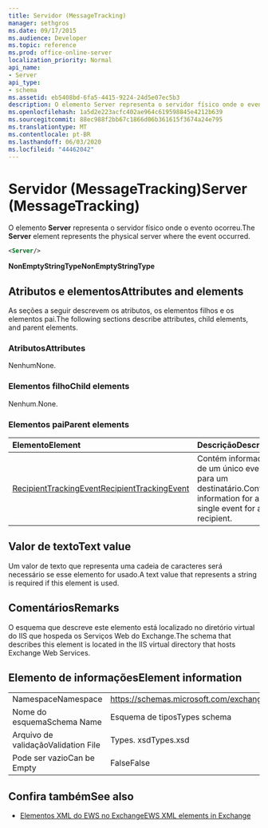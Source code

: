 ```yaml
---
title: Servidor (MessageTracking)
manager: sethgros
ms.date: 09/17/2015
ms.audience: Developer
ms.topic: reference
ms.prod: office-online-server
localization_priority: Normal
api_name:
- Server
api_type:
- schema
ms.assetid: eb5408bd-6fa5-4415-9224-24d5e07ec5b3
description: O elemento Server representa o servidor físico onde o evento ocorreu.
ms.openlocfilehash: 1a5d2e223acfc402ae964c619598845e4212b639
ms.sourcegitcommit: 88ec988f2bb67c1866d06b361615f3674a24e795
ms.translationtype: MT
ms.contentlocale: pt-BR
ms.lasthandoff: 06/03/2020
ms.locfileid: "44462042"
---
```

# <a name="server-messagetracking"></a><span data-ttu-id="dfc1e-103">Servidor (MessageTracking)</span><span class="sxs-lookup"><span data-stu-id="dfc1e-103">Server (MessageTracking)</span></span>

<span data-ttu-id="dfc1e-104">O elemento **Server** representa o servidor físico onde o evento ocorreu.</span><span class="sxs-lookup"><span data-stu-id="dfc1e-104">The **Server** element represents the physical server where the event occurred.</span></span> 
  
```XML
<Server/>
```

 <span data-ttu-id="dfc1e-105">**NonEmptyStringType**</span><span class="sxs-lookup"><span data-stu-id="dfc1e-105">**NonEmptyStringType**</span></span>
## <a name="attributes-and-elements"></a><span data-ttu-id="dfc1e-106">Atributos e elementos</span><span class="sxs-lookup"><span data-stu-id="dfc1e-106">Attributes and elements</span></span>

<span data-ttu-id="dfc1e-107">As seções a seguir descrevem os atributos, os elementos filhos e os elementos pai.</span><span class="sxs-lookup"><span data-stu-id="dfc1e-107">The following sections describe attributes, child elements, and parent elements.</span></span>
  
### <a name="attributes"></a><span data-ttu-id="dfc1e-108">Atributos</span><span class="sxs-lookup"><span data-stu-id="dfc1e-108">Attributes</span></span>

<span data-ttu-id="dfc1e-109">Nenhum</span><span class="sxs-lookup"><span data-stu-id="dfc1e-109">None.</span></span>
  
### <a name="child-elements"></a><span data-ttu-id="dfc1e-110">Elementos filho</span><span class="sxs-lookup"><span data-stu-id="dfc1e-110">Child elements</span></span>

<span data-ttu-id="dfc1e-111">Nenhum.</span><span class="sxs-lookup"><span data-stu-id="dfc1e-111">None.</span></span>
  
### <a name="parent-elements"></a><span data-ttu-id="dfc1e-112">Elementos pai</span><span class="sxs-lookup"><span data-stu-id="dfc1e-112">Parent elements</span></span>

|<span data-ttu-id="dfc1e-113">**Elemento**</span><span class="sxs-lookup"><span data-stu-id="dfc1e-113">**Element**</span></span>|<span data-ttu-id="dfc1e-114">**Descrição**</span><span class="sxs-lookup"><span data-stu-id="dfc1e-114">**Description**</span></span>|
|:-----|:-----|
|[<span data-ttu-id="dfc1e-115">RecipientTrackingEvent</span><span class="sxs-lookup"><span data-stu-id="dfc1e-115">RecipientTrackingEvent</span></span>](recipienttrackingevent.md) <br/> |<span data-ttu-id="dfc1e-116">Contém informações de um único evento para um destinatário.</span><span class="sxs-lookup"><span data-stu-id="dfc1e-116">Contains information for a single event for a recipient.</span></span>  <br/> |
   
## <a name="text-value"></a><span data-ttu-id="dfc1e-117">Valor de texto</span><span class="sxs-lookup"><span data-stu-id="dfc1e-117">Text value</span></span>

<span data-ttu-id="dfc1e-118">Um valor de texto que representa uma cadeia de caracteres será necessário se esse elemento for usado.</span><span class="sxs-lookup"><span data-stu-id="dfc1e-118">A text value that represents a string is required if this element is used.</span></span>
  
## <a name="remarks"></a><span data-ttu-id="dfc1e-119">Comentários</span><span class="sxs-lookup"><span data-stu-id="dfc1e-119">Remarks</span></span>

<span data-ttu-id="dfc1e-120">O esquema que descreve este elemento está localizado no diretório virtual do IIS que hospeda os Serviços Web do Exchange.</span><span class="sxs-lookup"><span data-stu-id="dfc1e-120">The schema that describes this element is located in the IIS virtual directory that hosts Exchange Web Services.</span></span>
  
## <a name="element-information"></a><span data-ttu-id="dfc1e-121">Elemento de informações</span><span class="sxs-lookup"><span data-stu-id="dfc1e-121">Element information</span></span>

|||
|:-----|:-----|
|<span data-ttu-id="dfc1e-122">Namespace</span><span class="sxs-lookup"><span data-stu-id="dfc1e-122">Namespace</span></span>  <br/> |https://schemas.microsoft.com/exchange/services/2006/types  <br/> |
|<span data-ttu-id="dfc1e-123">Nome do esquema</span><span class="sxs-lookup"><span data-stu-id="dfc1e-123">Schema Name</span></span>  <br/> |<span data-ttu-id="dfc1e-124">Esquema de tipos</span><span class="sxs-lookup"><span data-stu-id="dfc1e-124">Types schema</span></span>  <br/> |
|<span data-ttu-id="dfc1e-125">Arquivo de validação</span><span class="sxs-lookup"><span data-stu-id="dfc1e-125">Validation File</span></span>  <br/> |<span data-ttu-id="dfc1e-126">Types. xsd</span><span class="sxs-lookup"><span data-stu-id="dfc1e-126">Types.xsd</span></span>  <br/> |
|<span data-ttu-id="dfc1e-127">Pode ser vazio</span><span class="sxs-lookup"><span data-stu-id="dfc1e-127">Can be Empty</span></span>  <br/> |<span data-ttu-id="dfc1e-128">False</span><span class="sxs-lookup"><span data-stu-id="dfc1e-128">False</span></span>  <br/> |
   
## <a name="see-also"></a><span data-ttu-id="dfc1e-129">Confira também</span><span class="sxs-lookup"><span data-stu-id="dfc1e-129">See also</span></span>



- [<span data-ttu-id="dfc1e-130">Elementos XML do EWS no Exchange</span><span class="sxs-lookup"><span data-stu-id="dfc1e-130">EWS XML elements in Exchange</span></span>](ews-xml-elements-in-exchange.md)

